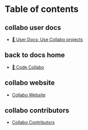 # Table of contents

## collabo user docs

* [🎁 User Docs: Use Collabo projects](README.md)

## back to docs home

* [👋 Code Collabo](https://code-collabo.gitbook.io/docs/)

## collabo website

* [Collabo Website](https://code-collabo.gitbook.io/docs/)

## collabo contributors

* [Collabo Contributors](https://github.com/code-collabo/.github#collabo-contributors)
